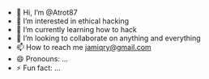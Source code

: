 - 👋 Hi, I’m @Atrot87
- 👀 I’m interested in ethical hacking
- 🌱 I’m currently learning how to hack    
- 💞️ I’m looking to collaborate on anything and everything
- 📫 How to reach me jamiqry@gmail.com  
- 😄 Pronouns: ...
- ⚡ Fun fact: ...

<!---
Atrot87/Atrot87 is a ✨ special ✨ repository because its `README.md` (this file) appears on your GitHub profile.
You can click the Preview link to take a look at your changes.
--->
